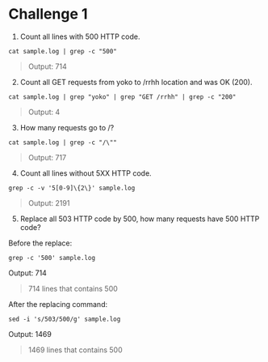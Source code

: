 # Challenge 1

1. Count all lines with 500 HTTP code.

```
cat sample.log | grep -c "500"
```
> Output: 714

2. Count all GET requests from yoko to /rrhh location and was OK (200).

```
cat sample.log | grep "yoko" | grep "GET /rrhh" | grep -c "200"
```
> Output: 4

3. How many requests go to /?

```
cat sample.log | grep -c "/\""
```
> Output: 717

4. Count all lines without 5XX HTTP code.

```
grep -c -v '5[0-9]\{2\}' sample.log
```
> Output: 2191

5. Replace all 503 HTTP code by 500, how many requests have 500 HTTP code?

Before the replace:

```
grep -c '500' sample.log
```
Output:
714

> 714 lines that contains 500

After the replacing command:

```
sed -i 's/503/500/g' sample.log
```
Output:
1469

> 1469 lines that contains 500
